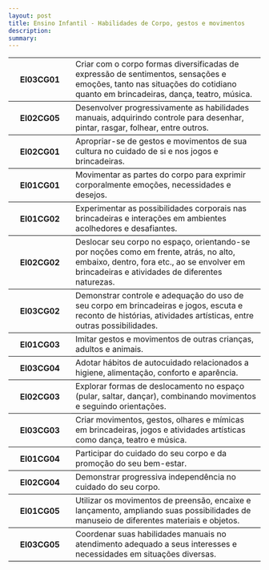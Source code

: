 ```yaml
---
layout: post
title: Ensino Infantil - Habilidades de Corpo, gestos e movimentos
description:
summary: 
---
```

<table style="border-collapse: collapse;">
    <div id="EI03CG01">
    <tr style="border-bottom: 1px solid black;">
        <th style="width:25%">EI03CG01</th>
        <td>Criar com o corpo formas diversificadas de expressão de sentimentos, sensações e emoções, tanto nas situações do cotidiano quanto em brincadeiras, dança, teatro, música.</td>
    </tr>
    </div>
    <div id="EI02CG05">
    <tr style="border-bottom: 1px solid black;">
        <th style="width:25%">EI02CG05</th>
        <td>Desenvolver progressivamente as habilidades manuais, adquirindo controle para desenhar, pintar, rasgar, folhear, entre outros.</td>
    </tr>
    </div>
    <div id="EI02CG01">
    <tr style="border-bottom: 1px solid black;">
        <th style="width:25%">EI02CG01</th>
        <td>Apropriar-se de gestos e movimentos de sua cultura no cuidado de si e nos jogos e brincadeiras.</td>
    </tr>
    </div>
    <div id="EI01CG01">
    <tr style="border-bottom: 1px solid black;">
        <th style="width:25%">EI01CG01</th>
        <td>Movimentar as partes do corpo para exprimir corporalmente emoções, necessidades e desejos.</td>
    </tr>
    </div>
    <div id="EI01CG02">
    <tr style="border-bottom: 1px solid black;">
        <th style="width:25%">EI01CG02</th>
        <td>Experimentar as possibilidades corporais nas brincadeiras e interações em ambientes acolhedores e desafiantes.</td>
    </tr>
    </div>
    <div id="EI02CG02">
    <tr style="border-bottom: 1px solid black;">
        <th style="width:25%">EI02CG02</th>
        <td>Deslocar seu corpo no espaço, orientando-se por noções como em frente, atrás, no alto, embaixo, dentro, fora etc., ao se envolver em brincadeiras e atividades de diferentes naturezas.</td>
    </tr>
    </div>
    <div id="EI03CG02">
    <tr style="border-bottom: 1px solid black;">
        <th style="width:25%">EI03CG02</th>
        <td>Demonstrar controle e adequação do uso de seu corpo em brincadeiras e jogos, escuta e reconto de histórias, atividades artísticas, entre outras possibilidades.</td>
    </tr>
    </div>
    <div id="EI01CG03">
    <tr style="border-bottom: 1px solid black;">
        <th style="width:25%">EI01CG03</th>
        <td>Imitar gestos e movimentos de outras crianças, adultos e animais.</td>
    </tr>
    </div>
    <div id="EI03CG04">
    <tr style="border-bottom: 1px solid black;">
        <th style="width:25%">EI03CG04</th>
        <td>Adotar hábitos de autocuidado relacionados a higiene, alimentação, conforto e aparência.</td>
    </tr>
    </div>
    <div id="EI02CG03">
    <tr style="border-bottom: 1px solid black;">
        <th style="width:25%">EI02CG03</th>
        <td>Explorar formas de deslocamento no espaço (pular, saltar, dançar), combinando movimentos e seguindo orientações.</td>
    </tr>
    </div>
    <div id="EI03CG03">
    <tr style="border-bottom: 1px solid black;">
        <th style="width:25%">EI03CG03</th>
        <td>Criar movimentos, gestos, olhares e mímicas em brincadeiras, jogos e atividades artísticas como dança, teatro e música.</td>
    </tr>
    </div>
    <div id="EI01CG04">
    <tr style="border-bottom: 1px solid black;">
        <th style="width:25%">EI01CG04</th>
        <td>Participar do cuidado do seu corpo e da promoção do seu bem-estar.</td>
    </tr>
    </div>
    <div id="EI02CG04">
    <tr style="border-bottom: 1px solid black;">
        <th style="width:25%">EI02CG04</th>
        <td>Demonstrar progressiva independência no cuidado do seu corpo.</td>
    </tr>
    </div>
    <div id="EI01CG05">
    <tr style="border-bottom: 1px solid black;">
        <th style="width:25%">EI01CG05</th>
        <td>Utilizar os movimentos de preensão, encaixe e lançamento, ampliando suas possibilidades de manuseio de diferentes materiais e objetos.</td>
    </tr>
    </div>
    <div id="EI03CG05">
    <tr style="border-bottom: 1px solid black;">
        <th style="width:25%">EI03CG05</th>
        <td>Coordenar suas habilidades manuais no atendimento adequado a seus interesses e necessidades em situações diversas.</td>
    </tr>
    </div>



</table>
